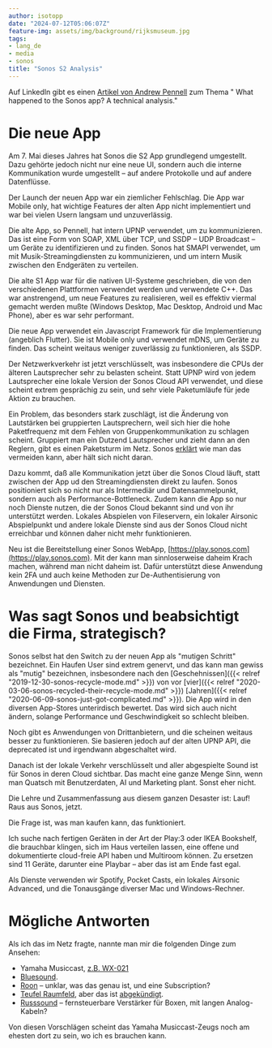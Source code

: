 ```yaml
---
author: isotopp
date: "2024-07-12T05:06:07Z"
feature-img: assets/img/background/rijksmuseum.jpg
tags:
- lang_de
- media
- sonos
title: "Sonos S2 Analysis"
---
```


Auf LinkedIn gibt es einen
[Artikel von Andrew Pennell](https://www.linkedin.com/pulse/what-happened-sonos-app-technical-analysis-andy-pennell-wigwc/)
zum Thema " What happened to the Sonos app? A technical analysis."

# Die neue App

Am 7. Mai dieses Jahres hat Sonos die S2 App grundlegend umgestellt.
Dazu gehörte jedoch nicht nur eine neue UI, sondern auch die interne Kommunikation wurde umgestellt –
auf andere Protokolle und auf andere Datenflüsse.

Der Launch der neuen App war ein ziemlicher Fehlschlag.
Die App war Mobile only, hat wichtige Features der alten App nicht implementiert und war bei vielen Usern langsam und unzuverlässig.

Die alte App, so Pennell, hat intern UPNP verwendet, um zu kommunizieren.
Das ist eine Form von SOAP, XML über TCP,
und SSDP – UDP Broadcast – um Geräte zu identifizieren und zu finden.
Sonos hat SMAPI verwendet, um mit Musik-Streamingdiensten zu kommunizieren,
und um intern Musik zwischen den Endgeräten zu verteilen.

Die alte S1 App war für die nativen UI-Systeme geschrieben, 
die von den verschiedenen Plattformen verwendet werden und verwendete C++.
Das war anstrengend, um neue Features zu realisieren, 
weil es effektiv viermal gemacht werden mußte (Windows Desktop, Mac Desktop, Android und Mac Phone),
aber es war sehr performant.

Die neue App verwendet ein Javascript Framework für die Implementierung (angeblich Flutter).
Sie ist Mobile only und verwendet mDNS, um Geräte zu finden.
Das scheint weitaus weniger zuverlässig zu funktionieren, als SSDP.

Der Netzwerkverkehr ist jetzt verschlüsselt, 
was insbesondere die CPUs der älteren Lautsprecher sehr zu belasten scheint.
Statt UPNP wird von jedem Lautsprecher eine lokale Version der Sonos Cloud API verwendet,
und diese scheint extrem gesprächig zu sein, und sehr viele Paketumläufe für jede Aktion zu brauchen.

Ein Problem, das besonders stark zuschlägt, ist die Änderung von Lautstärken bei gruppierten Lautsprechern,
weil sich hier die hohe Paketfrequenz mit dem Fehlen von Gruppenkommunikation zu schlagen scheint.
Gruppiert man ein Dutzend Lautsprecher und zieht dann an den Reglern, gibt es einen Paketsturm im Netz.
Sonos [erklärt](https://docs.sonos.com/docs/volume) wie man das vermeiden kann, aber hält sich nicht daran.

Dazu kommt, daß alle Kommunikation jetzt über die Sonos Cloud läuft, 
statt zwischen der App ud den Streamingdiensten direkt zu laufen.
Sonos positioniert sich so nicht nur als Intermediär und Datensammelpunkt,
sondern auch als Performance-Bottleneck.
Zudem kann die App so nur noch Dienste nutzen, die der Sonos Cloud bekannt sind und von ihr unterstützt werden.
Lokales Abspielen von Fileservern, ein lokaler Airsonic Abspielpunkt 
und andere lokale Dienste sind aus der Sonos Cloud nicht erreichbar und können daher nicht mehr funktionieren.

Neu ist die Bereitstellung einer Sonos WebApp,
[https://play.sonos.com](https://play.sonos.com).
Mit der kann man sinnloserweise daheim Krach machen, während man nicht daheim ist.
Dafür unterstützt diese Anwendung kein 2FA und auch keine Methoden zur De-Authentisierung von Anwendungen und Diensten.

# Was sagt Sonos und beabsichtigt die Firma, strategisch?

Sonos selbst hat den Switch zu der neuen App als "mutigen Schritt" bezeichnet.
Ein Haufen User sind extrem genervt, und das kann man gewiss als "mutig" bezeichnen,
insbesondere nach den
[Geschehnissen]({{< relref "2019-12-30-sonos-recycle-mode.md" >}})
von vor
[vier]({{< relref "2020-03-06-sonos-recycled-their-recycle-mode.md" >}})
[Jahren]({{< relref "2020-06-09-sonos-just-got-complicated.md" >}}).
Die App wird in den diversen App-Stores unterirdisch bewertet.
Das wird sich auch nicht ändern, solange Performance und Geschwindigkeit so schlecht bleiben.

Noch gibt es Anwendungen von Drittanbietern, und die scheinen weitaus besser zu funktionieren.
Sie basieren jedoch auf der alten UPNP API, die deprecated ist und irgendwann abgeschaltet wird.

Danach ist der lokale Verkehr verschlüsselt und aller abgespielte Sound ist für Sonos in deren Cloud sichtbar.
Das macht eine ganze Menge Sinn, wenn man Quatsch mit Benutzerdaten, AI und Marketing plant.
Sonst eher nicht.

Die Lehre und Zusammenfassung aus diesem ganzen Desaster ist:
Lauf! Raus aus Sonos, jetzt.

Die Frage ist, was man kaufen kann, das funktioniert.

Ich suche nach fertigen Geräten in der Art der Play:3 oder IKEA Bookshelf, die brauchbar klingen,
sich im Haus verteilen lassen, eine offene und dokumentierte cloud-freie API haben und Multiroom können.
Zu ersetzen sind 11 Geräte, darunter eine Playbar – aber das ist am Ende fast egal.

Als Dienste verwenden wir Spotify, Pocket Casts, ein lokales Airsonic Advanced, 
und die Tonausgänge diverser Mac und Windows-Rechner.

# Mögliche Antworten

Als ich das im Netz fragte, nannte man mir die folgenden Dinge zum Ansehen:


- Yamaha Musiccast, [z.B. WX-021](https://nl.yamaha.com/nl/products/audio_visual/desktop_audio/musiccast_20/index.html)
- [Bluesound](https://bluesound-deutschland.de/kabellose-lautsprecher/).
- [Roon](https://roon.app/en/pricing) – unklar, was das genau ist, und eine Subscription?
- [Teufel Raumfeld](https://teufelaudio.nl/wifi-speakers/raumfeld-multiroom), aber das ist [abgekündigt](https://support.teufel.de/hc/de/articles/16194516593042-Teufel-Raumfeld-Wird-die-Technologie-weiterentwickelt).
- [Russsound](https://www.russound.com/products/audio-systems/multi-room-controllers/caa66-system-and-kits/caa66-controller-amplifier) – fernsteuerbare Verstärker für Boxen, mit langen Analog-Kabeln?

Von diesen Vorschlägen scheint das Yamaha Musiccast-Zeugs noch am ehesten dort zu sein, wo ich es brauchen kann.
